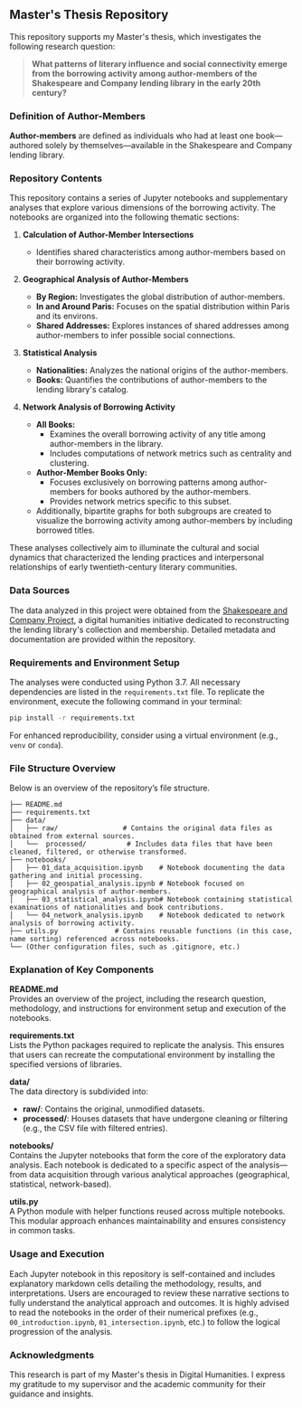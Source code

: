 ## Master's Thesis Repository

This repository supports my Master's thesis, which investigates the following research question:

> **What patterns of literary influence and social connectivity emerge from the borrowing activity among author-members of the Shakespeare and Company lending library in the early 20th century?**

### Definition of Author-Members

**Author-members** are defined as individuals who had at least one book—authored solely by themselves—available in the Shakespeare and Company lending library.

### Repository Contents

This repository contains a series of Jupyter notebooks and supplementary analyses that explore various dimensions of the borrowing activity. The notebooks are organized into the following thematic sections:

1. **Calculation of Author-Member Intersections**  
   - Identifies shared characteristics among author-members based on their borrowing activity.

2. **Geographical Analysis of Author-Members**  
   - **By Region:** Investigates the global distribution of author-members.  
   - **In and Around Paris:** Focuses on the spatial distribution within Paris and its environs.  
   - **Shared Addresses:** Explores instances of shared addresses among author-members to infer possible social connections.

3. **Statistical Analysis**  
   - **Nationalities:** Analyzes the national origins of the author-members.  
   - **Books:** Quantifies the contributions of author-members to the lending library's catalog.

4. **Network Analysis of Borrowing Activity**  
   - **All Books:**  
     - Examines the overall borrowing activity of any title among author-members in the library.  
     - Includes computations of network metrics such as centrality and clustering.  
   - **Author-Member Books Only:**  
     - Focuses exclusively on borrowing patterns among author-members for books authored by the author-members.  
     - Provides network metrics specific to this subset.
   - Additionally, bipartite graphs for both subgroups are created to visualize the borrowing activity among author-members by including borrowed titles.

These analyses collectively aim to illuminate the cultural and social dynamics that characterized the lending practices and interpersonal relationships of early twentieth-century literary communities.

### Data Sources

The data analyzed in this project were obtained from the [Shakespeare and Company Project](https://shakespeareandco.princeton.edu/), a digital humanities initiative dedicated to reconstructing the lending library's collection and membership. Detailed metadata and documentation are provided within the repository.

### Requirements and Environment Setup

The analyses were conducted using Python 3.7. All necessary dependencies are listed in the `requirements.txt` file. To replicate the environment, execute the following command in your terminal:

```bash
pip install -r requirements.txt
```

For enhanced reproducibility, consider using a virtual environment (e.g., `venv` or `conda`).

### File Structure Overview
Below is an overview of the repository’s file structure.

```plaintext
├── README.md
├── requirements.txt
├── data/
│   ├── raw/                # Contains the original data files as obtained from external sources.
│   └──  processed/          # Includes data files that have been cleaned, filtered, or otherwise transformed.
├── notebooks/
│   ├── 01_data_acquisition.ipynb    # Notebook documenting the data gathering and initial processing.
│   ├── 02_geospatial_analysis.ipynb # Notebook focused on geographical analysis of author-members.
│   ├── 03_statistical_analysis.ipynb# Notebook containing statistical examinations of nationalities and book contributions.
│   └── 04_network_analysis.ipynb    # Notebook dedicated to network analysis of borrowing activity.
├── utils.py              # Contains reusable functions (in this case, name sorting) referenced across notebooks.
└── (Other configuration files, such as .gitignore, etc.)
```

### Explanation of Key Components

**README.md**  
Provides an overview of the project, including the research question, methodology, and instructions for environment setup and execution of the notebooks.

**requirements.txt**  
Lists the Python packages required to replicate the analysis. This ensures that users can recreate the computational environment by installing the specified versions of libraries.

**data/**  
The data directory is subdivided into:
- **raw/**: Contains the original, unmodified datasets.
- **processed/**: Houses datasets that have undergone cleaning or filtering (e.g., the CSV file with filtered entries).

**notebooks/**  
Contains the Jupyter notebooks that form the core of the exploratory data analysis. Each notebook is dedicated to a specific aspect of the analysis—from data acquisition through various analytical approaches (geographical, statistical, network-based).

**utils.py**  
A Python module with helper functions reused across multiple notebooks. This modular approach enhances maintainability and ensures consistency in common tasks.

### Usage and Execution

Each Jupyter notebook in this repository is self-contained and includes explanatory markdown cells detailing the methodology, results, and interpretations. Users are encouraged to review these narrative sections to fully understand the analytical approach and outcomes. It is highly advised to read the notebooks in the order of their numerical prefixes (e.g., `00_introduction.ipynb`, `01_intersection.ipynb`, etc.) to follow the logical progression of the analysis.

### Acknowledgments

This research is part of my Master's thesis in Digital Humanities. I express my gratitude to my supervisor and the academic community for their guidance and insights.
